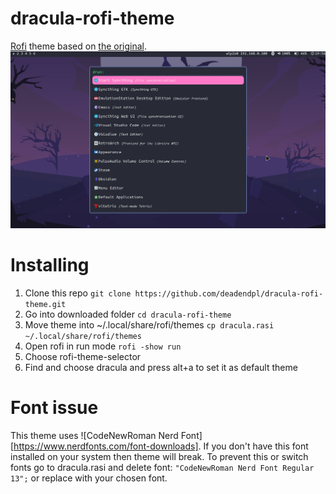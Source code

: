 # dracula-rofi-theme
[Rofi](https://github.com/davatorium/rofi) theme based on [the original](https://github.com/dracula/rofi).
![screenshot](rofi_screenshot.png)

# Installing
1. Clone this repo `git clone https://github.com/deadendpl/dracula-rofi-theme.git`
2. Go into downloaded folder `cd dracula-rofi-theme`
3. Move theme into ~/.local/share/rofi/themes `cp dracula.rasi ~/.local/share/rofi/themes`
4. Open rofi in run mode `rofi -show run`
5. Choose rofi-theme-selector
6. Find and choose dracula and press alt+a to set it as default theme

# Font issue
This theme uses ![CodeNewRoman Nerd Font][https://www.nerdfonts.com/font-downloads].
If you don't have this font installed on your system then theme will break.
To prevent this or switch fonts go to dracula.rasi and delete font: `"CodeNewRoman Nerd Font Regular 13";` or replace with your chosen font.
